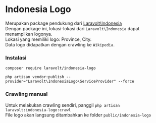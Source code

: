# Indonesia Logo

Merupakan package pendukung dari [Laravolt\Indonesia](https://github.com/laravolt/indonesia)  
Dengan package ini, lokasi-lokasi dari `Laravolt\Indonesia` dapat menampilkan logonya.  
Lokasi yang memiliki logo: Province, City.  
Data logo didapatkan dengan crawling ke `Wikipedia`.

### Instalasi

`composer require laravolt/indonesia-logo`

`php artisan vendor:publish --provider="Laravolt\IndonesiaLogo\ServiceProvider" --force`

### Crawling manual

Untuk melakukan crawling sendiri, panggil
`php artisan laravolt:indonesia-logo:crawl`  
File logo akan langsung ditambahkan ke folder `public/indonesia-logo`
